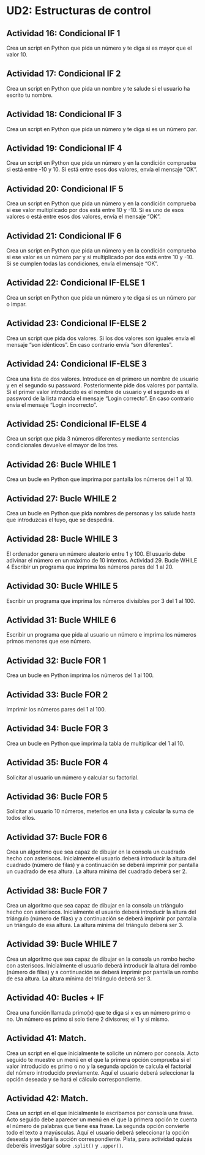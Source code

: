 ﻿# UD2: Estructuras de control

## Actividad 16: Condicional IF 1
Crea un script en Python que pida un número y te diga si es mayor que el valor 10.

## Actividad 17: Condicional IF 2
Crea un script en Python que pida un nombre y te salude si el usuario ha escrito tu nombre.

## Actividad 18: Condicional IF 3
Crea un script en Python que pida un número y te diga si es un número par.

## Actividad 19: Condicional IF 4
Crea un script en Python que pida un número y en la condición comprueba si está entre -10 y 10. Si está entre esos dos valores, envía el mensaje “OK”.

## Actividad 20: Condicional IF 5
Crea un script en Python que pida un número y en la condición comprueba si ese valor multiplicado por dos está entre 10 y -10. Si es uno de esos valores o está entre esos dos valores, envía el mensaje “OK”.

## Actividad 21: Condicional IF 6
Crea un script en Python que pida un número y en la condición comprueba si ese valor es un número par y si multiplicado por dos está entre 10 y -10. Si se cumplen todas las condiciones, envía el mensaje “OK”.

## Actividad 22: Condicional IF-ELSE 1
Crea un script en Python que pida un número y te diga si es un número par o impar.

## Actividad 23: Condicional IF-ELSE 2
Crea un script que pida dos valores. Si los dos valores son iguales envía el mensaje “son idénticos”. En caso contrario envía “son diferentes”.

## Actividad 24: Condicional IF-ELSE 3
Crea una lista de dos valores. Introduce en el primero un nombre de usuario y en el segundo su password.
Posteriormente pide dos valores por pantalla. Si el primer valor introducido es el nombre de usuario y el segundo es el password de la lista manda el mensaje “Login correcto”. En caso contrario envía el mensaje “Login incorrecto”.

## Actividad 25: Condicional IF-ELSE 4
Crea un script que pida 3 números diferentes y mediante sentencias condicionales devuelve el mayor de los tres.

## Actividad 26: Bucle WHILE 1
Crea un bucle en Python que imprima por pantalla los números del 1 al 10.

## Actividad 27: Bucle WHILE 2
Crea un bucle en Python que pida nombres de personas y las salude hasta que introduzcas el tuyo, que se despedirá.

## Actividad 28: Bucle WHILE 3
El ordenador genera un número aleatorio entre 1 y 100. El usuario debe adivinar el número en un máximo de 10 intentos.
Actividad 29. Bucle WHILE 4
Escribir un programa que imprima los números pares del 1 al 20.

## Actividad 30: Bucle WHILE 5
Escribir un programa que imprima los números divisibles por 3 del 1 al 100.

## Actividad 31: Bucle WHILE 6
Escribir un programa que pida al usuario un número e imprima los números primos menores que ese número.

## Actividad 32: Bucle FOR 1
Crea un bucle en Python imprima los números del 1 al 100.

## Actividad 33: Bucle FOR 2
Imprimir los números pares del 1 al 100.

## Actividad 34: Bucle FOR 3
Crea un bucle en Python que imprima la tabla de multiplicar del 1 al 10.

## Actividad 35: Bucle FOR 4
Solicitar al usuario un número y calcular su factorial.

## Actividad 36: Bucle FOR 5
Solicitar al usuario 10 números, meterlos en una lista y calcular la suma de todos ellos.

## Actividad 37: Bucle FOR 6
Crea un algoritmo que sea capaz de dibujar en la consola un cuadrado hecho con asteriscos. Inicialmente el usuario deberá introducir la altura del cuadrado (número de filas) y a continuación se deberá imprimir por pantalla un cuadrado de esa altura. La altura mínima del cuadrado deberá ser 2.

## Actividad 38: Bucle FOR 7
Crea un algoritmo que sea capaz de dibujar en la consola un triángulo hecho con asteriscos. Inicialmente el usuario deberá introducir la altura del triángulo (número de filas) y a continuación se deberá imprimir por pantalla un triángulo de esa altura. La altura mínima del triángulo deberá ser 3.

## Actividad 39: Bucle WHILE 7
Crea un algoritmo que sea capaz de dibujar en la consola un rombo hecho con asteriscos. Inicialmente el usuario deberá introducir la altura del rombo (número de filas) y a continuación se deberá imprimir por pantalla un rombo de esa altura. La altura mínima del triángulo deberá ser 3.

## Actividad 40: Bucles + IF
Crea una función llamada primo(x) que te diga si x es un número primo o no. 
Un número es primo si solo tiene 2 divisores; el 1 y sí mismo.

## Actividad 41: Match.
Crea un script en el que inicialmente te solicite un número por consola. Acto seguido te muestre un menú en el que la primera opción comprueba si el valor introducido es primo o no y la segunda opción te calcula el factorial del número introducido previamente. Aquí el usuario deberá seleccionar la opción deseada y se hará el cálculo correspondiente.

## Actividad 42: Match.
Crea un script en el que inicialmente le escribamos por consola una frase. Acto seguido debe aparecer un menú en el que la primera opción te cuenta el número de palabras que tiene esa frase. La segunda opción convierte todo el texto a mayúsculas. Aquí el usuario deberá seleccionar la opción deseada y se hará la acción correspondiente.
Pista, para actividad quizás deberéis investigar sobre `.split()` y `.upper()`.